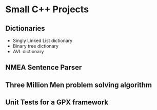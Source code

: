 # Small C++ Projects

## Dictionaries
  - Singly Linked List dictionary
  - Binary tree dictionary
  - AVL dictionary
  
## NMEA Sentence Parser

## Three Million Men problem solving algorithm

## Unit Tests for a GPX framework

